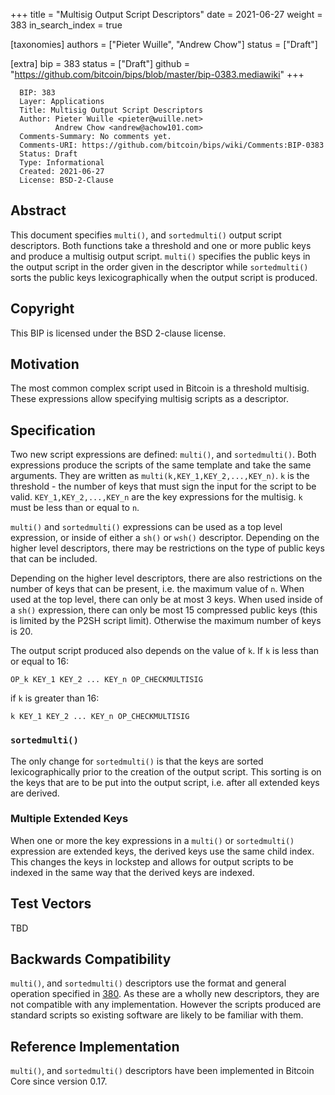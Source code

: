+++
title = "Multisig Output Script Descriptors"
date = 2021-06-27
weight = 383
in_search_index = true

[taxonomies]
authors = ["Pieter Wuille", "Andrew Chow"]
status = ["Draft"]

[extra]
bip = 383
status = ["Draft"]
github = "https://github.com/bitcoin/bips/blob/master/bip-0383.mediawiki"
+++

``` 
  BIP: 383
  Layer: Applications
  Title: Multisig Output Script Descriptors
  Author: Pieter Wuille <pieter@wuille.net>
          Andrew Chow <andrew@achow101.com>
  Comments-Summary: No comments yet.
  Comments-URI: https://github.com/bitcoin/bips/wiki/Comments:BIP-0383
  Status: Draft
  Type: Informational
  Created: 2021-06-27
  License: BSD-2-Clause
```

## Abstract

This document specifies `multi()`, and `sortedmulti()` output script
descriptors. Both functions take a threshold and one or more public keys
and produce a multisig output script. `multi()` specifies the public
keys in the output script in the order given in the descriptor while
`sortedmulti()` sorts the public keys lexicographically when the output
script is produced.

## Copyright

This BIP is licensed under the BSD 2-clause license.

## Motivation

The most common complex script used in Bitcoin is a threshold multisig.
These expressions allow specifying multisig scripts as a descriptor.

## Specification

Two new script expressions are defined: `multi()`, and `sortedmulti()`.
Both expressions produce the scripts of the same template and take the
same arguments. They are written as `multi(k,KEY_1,KEY_2,...,KEY_n)`.
`k` is the threshold - the number of keys that must sign the input for
the script to be valid. `KEY_1,KEY_2,...,KEY_n` are the key expressions
for the multisig. `k` must be less than or equal to `n`.

`multi()` and `sortedmulti()` expressions can be used as a top level
expression, or inside of either a `sh()` or `wsh()` descriptor.
Depending on the higher level descriptors, there may be restrictions on
the type of public keys that can be included.

Depending on the higher level descriptors, there are also restrictions
on the number of keys that can be present, i.e. the maximum value of
`n`. When used at the top level, there can only be at most 3 keys. When
used inside of a `sh()` expression, there can only be most 15 compressed
public keys (this is limited by the P2SH script limit). Otherwise the
maximum number of keys is 20.

The output script produced also depends on the value of `k`. If `k` is
less than or equal to 16:

    OP_k KEY_1 KEY_2 ... KEY_n OP_CHECKMULTISIG

if `k` is greater than 16:

    k KEY_1 KEY_2 ... KEY_n OP_CHECKMULTISIG

### `sortedmulti()`

The only change for `sortedmulti()` is that the keys are sorted
lexicographically prior to the creation of the output script. This
sorting is on the keys that are to be put into the output script, i.e.
after all extended keys are derived.

### Multiple Extended Keys</tt>

When one or more the key expressions in a `multi()` or `sortedmulti()`
expression are extended keys, the derived keys use the same child index.
This changes the keys in lockstep and allows for output scripts to be
indexed in the same way that the derived keys are indexed.

## Test Vectors

TBD

## Backwards Compatibility

`multi()`, and `sortedmulti()` descriptors use the format and general
operation specified in [380](bip-0380.mediawiki "wikilink"). As these
are a wholly new descriptors, they are not compatible with any
implementation. However the scripts produced are standard scripts so
existing software are likely to be familiar with them.

## Reference Implementation

`multi()`, and `sortedmulti()` descriptors have been implemented in
Bitcoin Core since version 0.17.
